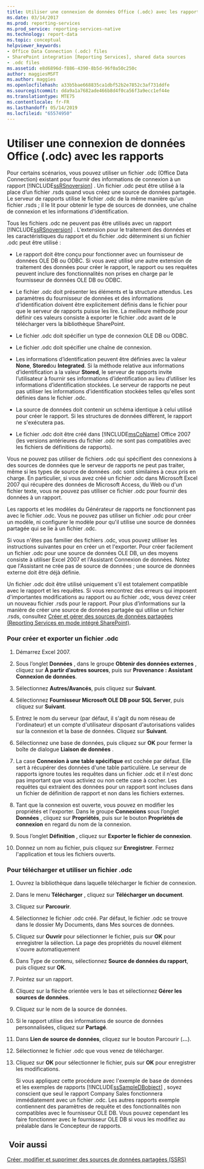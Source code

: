 ```yaml
---
title: Utiliser une connexion de données Office (.odc) avec les rapports | Microsoft Docs
ms.date: 03/14/2017
ms.prod: reporting-services
ms.prod_service: reporting-services-native
ms.technology: report-data
ms.topic: conceptual
helpviewer_keywords:
- Office Data Connection (.odc) files
- SharePoint integration [Reporting Services], shared data sources
- .odc files
ms.assetid: e8d6896d-f886-4390-8b5d-96f0a50c250c
author: maggiesMSFT
ms.author: maggies
ms.openlocfilehash: a33b5bae668835ca1dbf52b2e7852c3af731ddfe
ms.sourcegitcommit: dda9a1a7682ade466b8d4f0ca56f3a9ecc1ef44e
ms.translationtype: MTE75
ms.contentlocale: fr-FR
ms.lasthandoff: 05/14/2019
ms.locfileid: "65574950"
---
```

# <a name="use-an-office-data-connection-odc-with-reports"></a>Utiliser une connexion de données Office (.odc) avec les rapports
  Pour certains scénarios, vous pouvez utiliser un fichier .odc (Office Data Connection) existant pour fournir des informations de connexion à un rapport [!INCLUDE[ssRSnoversion](../../includes/ssrsnoversion-md.md)] . Un fichier .odc peut être utilisé à la place d’un fichier .rsds quand vous créez une source de données partagée. Le serveur de rapports utilise le fichier .odc de la même manière qu'un fichier .rsds ; il le lit pour obtenir le type de sources de données, une chaîne de connexion et les informations d'identification.  
  
 Tous les fichiers .odc ne peuvent pas être utilisés avec un rapport [!INCLUDE[ssRSnoversion](../../includes/ssrsnoversion-md.md)] . L'extension pour le traitement des données et les caractéristiques du rapport et du fichier .odc déterminent si un fichier .odc peut être utilisé :  
  
-   Le rapport doit être conçu pour fonctionner avec un fournisseur de données OLE DB ou ODBC. Si vous avez utilisé une autre extension de traitement des données pour créer le rapport, le rapport ou ses requêtes peuvent inclure des fonctionnalités non prises en charge par le fournisseur de données OLE DB ou ODBC.  
  
-   Le fichier .odc doit présenter les éléments et la structure attendus. Les paramètres du fournisseur de données et des informations d'identification doivent être explicitement définis dans le fichier pour que le serveur de rapports puisse les lire. La meilleure méthode pour définir ces valeurs consiste à exporter le fichier .odc avant de le télécharger vers la bibliothèque SharePoint.  
  
-   Le fichier .odc doit spécifier un type de connexion OLE DB ou ODBC.  
  
-   Le fichier .odc doit spécifier une chaîne de connexion.  
  
-   Les informations d’identification peuvent être définies avec la valeur **None**, **Stored**ou **Integrated**. Si la méthode relative aux informations d’identification a la valeur **Stored**, le serveur de rapports invite l’utilisateur à fournir ses informations d’identification au lieu d’utiliser les informations d’identification stockées. Le serveur de rapports ne peut pas utiliser les informations d'identification stockées telles qu'elles sont définies dans le fichier .odc.  
  
-   La source de données doit contenir un schéma identique à celui utilisé pour créer le rapport. Si les structures de données diffèrent, le rapport ne s'exécutera pas.  
  
-   Le fichier .odc doit être créé dans [!INCLUDE[msCoName](../../includes/msconame-md.md)] Office 2007 (les versions antérieures du fichier .odc ne sont pas compatibles avec les fichiers de définitions de rapports).  
  
 Vous ne pouvez pas utiliser de fichiers .odc qui spécifient des connexions à des sources de données que le serveur de rapports ne peut pas traiter, même si les types de source de données .odc sont similaires à ceux pris en charge. En particulier, si vous avez créé un fichier .odc dans Microsoft Excel 2007 qui récupère des données de Microsoft Access, du Web ou d'un fichier texte, vous ne pouvez pas utiliser ce fichier .odc pour fournir des données à un rapport.  
  
 Les rapports et les modèles du Générateur de rapports ne fonctionnent pas avec le fichier .odc. Vous ne pouvez pas utiliser un fichier .odc pour créer un modèle, ni configurer le modèle pour qu'il utilise une source de données partagée qui se lie à un fichier .odc.  
  
 Si vous n'êtes pas familier des fichiers .odc, vous pouvez utiliser les instructions suivantes pour en créer un et l'exporter. Pour créer facilement un fichier .odc pour une source de données OLE DB, un des moyens consiste à utiliser Excel 2007 et l'Assistant Connexion de données. Notez que l'Assistant ne crée pas de source de données ; une source de données externe doit être déjà définie.  
  
 Un fichier .odc doit être utilisé uniquement s'il est totalement compatible avec le rapport et les requêtes. Si vous rencontrez des erreurs qui imposent d'importantes modifications au rapport ou au fichier .odc, vous devez créer un nouveau fichier .rsds pour le rapport. Pour plus d’informations sur la manière de créer une source de données partagée qui utilise un fichier .rsds, consultez [Créer et gérer des sources de données partagées &#40;Reporting Services en mode intégré SharePoint&#41;](https://msdn.microsoft.com/library/2d3428e4-a810-4e66-a287-ff18e57fad76).  
  
### <a name="to-create-and-export-an-odc-file"></a>Pour créer et exporter un fichier .odc  
  
1.  Démarrez Excel 2007.  
  
2.  Sous l’onglet **Données** , dans le groupe **Obtenir des données externes** , cliquez sur **À partir d’autres sources**, puis sur **Provenance : Assistant Connexion de données**.  
  
3.  Sélectionnez **Autres/Avancés**, puis cliquez sur **Suivant**.  
  
4.  Sélectionnez **Fournisseur Microsoft OLE DB pour SQL Server**, puis cliquez sur **Suivant**.  
  
5.  Entrez le nom du serveur (par défaut, il s'agit du nom réseau de l'ordinateur) et un compte d'utilisateur disposant d'autorisations valides sur la connexion et la base de données. Cliquez sur **Suivant**.  
  
6.  Sélectionnez une base de données, puis cliquez sur **OK** pour fermer la boîte de dialogue **Liaison de données** .  
  
7.  La case **Connexion à une table spécifique** est cochée par défaut. Elle sert à récupérer des données d'une table particulière. Le serveur de rapports ignore toutes les requêtes dans un fichier .odc et il n'est donc pas important que vous activiez ou non cette case à cocher. Les requêtes qui extraient des données pour un rapport sont incluses dans un fichier de définition de rapport et non dans les fichiers externes.  
  
8.  Tant que la connexion est ouverte, vous pouvez en modifier les propriétés et l'exporter. Dans le groupe **Connexions** sous l’onglet **Données** , cliquez sur **Propriétés**, puis sur le bouton **Propriétés de connexion** en regard du nom de la connexion.  
  
9. Sous l’onglet **Définition** , cliquez sur **Exporter le fichier de connexion**.  
  
10. Donnez un nom au fichier, puis cliquez sur **Enregistrer**. Fermez l'application et tous les fichiers ouverts.  
  
### <a name="to-upload-and-use-an-odc-file"></a>Pour télécharger et utiliser un fichier .odc  
  
1.  Ouvrez la bibliothèque dans laquelle télécharger le fichier de connexion.  
  
2.  Dans le menu **Télécharger** , cliquez sur **Télécharger un document**.  
  
3.  Cliquez sur **Parcourir**.  
  
4.  Sélectionnez le fichier .odc créé. Par défaut, le fichier .odc se trouve dans le dossier My Documents, dans Mes sources de données.  
  
5.  Cliquez sur **Ouvrir** pour sélectionner le fichier, puis sur **OK** pour enregistrer la sélection. La page des propriétés du nouvel élément s'ouvre automatiquement  
  
6.  Dans Type de contenu, sélectionnez **Source de données du rapport**, puis cliquez sur **OK**.  
  
7.  Pointez sur un rapport.  
  
8.  Cliquez sur la flèche orientée vers le bas et sélectionnez **Gérer les sources de données**.  
  
9. Cliquez sur le nom de la source de données.  
  
10. Si le rapport utilise des informations de source de données personnalisées, cliquez sur **Partagé**.  
  
11. Dans **Lien de source de données**, cliquez sur le bouton Parcourir (**...**).  
  
12. Sélectionnez le fichier .odc que vous venez de télécharger.  
  
13. Cliquez sur **OK** pour sélectionner le fichier, puis sur **OK** pour enregistrer les modifications.  
  
     Si vous appliquez cette procédure avec l'exemple de base de données et les exemples de rapports [!INCLUDE[ssSampleDBobject](../../includes/sssampledbobject-md.md)] , soyez conscient que seul le rapport Company Sales fonctionnera immédiatement avec un fichier .odc. Les autres rapports exemple contiennent des paramètres de requête et des fonctionnalités non compatibles avec le fournisseur OLE DB. Vous pouvez cependant les faire fonctionner avec le fournisseur OLE DB si vous les modifiez au préalable dans le Concepteur de rapports.  
  
## <a name="see-also"></a> Voir aussi  
 [Créer, modifier et supprimer des sources de données partagées &#40;SSRS&#41;](../../reporting-services/report-data/create-modify-and-delete-shared-data-sources-ssrs.md)  
  
  
